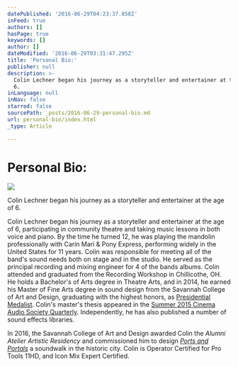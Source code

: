 ```yaml
---
datePublished: '2016-06-29T04:23:37.858Z'
inFeed: true
authors: []
hasPage: true
keywords: []
author: []
dateModified: '2016-06-29T03:31:47.295Z'
title: 'Personal Bio:'
publisher: null
description: >-
  Colin Lechner began his journey as a storyteller and entertainer at the age of
  6.
inLanguage: null
inNav: false
starred: false
sourcePath: _posts/2016-06-29-personal-bio.md
url: personal-bio/index.html
_type: Article

---
```

# Personal Bio:
![](https://the-grid-user-content.s3-us-west-2.amazonaws.com/cd8e6357-1ec3-4d54-a907-35dc2eee8c07.jpg)

Colin Lechner began his journey as a storyteller and entertainer at the age of 6\.

Colin Lechner began his journey as a storyteller and entertainer at the age of 6, participating in community theatre and taking music lessons in both voice and piano. By the time he turned 12, he was playing the mandolin professionally with Carin Mari & Pony Express, performing widely in the United States for 11 years. Colin was responsible for meeting all of the band's sound needs both on stage and in the studio. He served as the principal recording and mixing engineer for 4 of the bands albums. Colin attended and graduated from the Recording Workshop in Chillicothe, OH. He holds a Bachelor's of Arts degree in Theatre Arts, and in 2014, he earned his Master of Fine Arts degree in sound design from the Savannah College of Art and Design, graduating with the highest honors, as [Presidential Medalist][0]. Colin's master's thesis appeared in the [Summer 2015 Cinema Audio Society Quarterly][1]. Independently, he has also published a number of sound effects libraries.

In 2016, the Savannah College of Art and Design awarded Colin the _Alumni Atelier Artistic Residency_ and commissioned him to design _[Ports and Portals][2]_ a soundwalk in the historic city. Colin is Operator Certified for Pro Tools 11HD, and Icon Mix Expert Certified.

[0]: https://www.youtube.com/watch?v=h0tsL2mZQwg "Presidential Medalist"
[1]: http://cinemaaudiosociety.org/wp-content/uploads/2015/08/CAS-Summer-2015-File_1.pdf "Summer 2015 Cinema Audio Society Quarterly"
[2]: https://soundcloud.com/raconteur-sound/sets/ports-and-portals "Ports and Portals"
